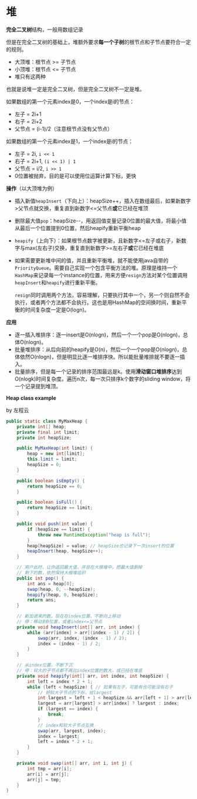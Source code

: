 # 堆

**完全二叉树**结构，一般用数组记录

但是在完全二叉树的基础上，堆额外要求**每一个子树**的根节点和子节点要符合一定的规则。

- 大顶堆：根节点 >= 子节点
- 小顶堆：根节点 <= 子节点
- 堆只有这两种

也就是说堆一定是完全二叉树，但是完全二叉树不一定是堆。



如果数组的第一个元素index是0，一个index是i的节点：

- 左子 = 2i+1
- 右子 = 2i+2
- 父节点 = (i-1)/2（注意根节点没有父节点）

如果数组的第一个元素index是1，一个index是i的节点：

- 左子 = 2i, `i << 1`
- 右子 = 2i+1, `(i << 1) | 1`
- 父节点 = i/2, `i >> 1`
- 0位置被抛弃，目的是可以使用位运算计算下标，更快



**操作**（以大顶堆为例）

- 插入新值`heapInsert`（下向上）：heapSize++，插入在数组最后，如果新数字>父节点就交换，重复直到新数字<=父节点**或**它已经在堆顶

- 删除最大值`pop`：heapSize--，用返回值变量记录0位置的最大值，将最小值从最后一个位置提到0位置，然后heapify重新平衡heap

- `heapify`（上向下）：如果根节点数字被更新，且新数字<=左子或右子，新数字与max(左右子)交换，重复直到新数字>=左右子**或**它已经在堆底

- 如果需要更新堆中间的值，并且重新平衡堆，就不能使用java自带的`PriorityQueue`。需要自己实现一个包含平衡方法的堆。原理是维持一个`HashMap`来记录每一个instance的位置，用来方便`resign`方法对某个位置调用`heapInsert`和`heapify`进行重新平衡。

  `resign`同时调用两个方法，容易理解，只要执行其中一个，另一个则自然不会执行，或者两个方法都不会执行。这也是用HashMap的空间换时间，重新平衡的时间复杂度一定是O(logn)。



**应用**

- 逐一插入堆排序：逐一insert是O(nlogn)，然后一个一个pop是O(nlogn)，总体O(nlogn)。
- 批量堆排序：从后向前的heapify是O(n)，然后一个一个pop是O(nlogn)，总体依然O(nlogn)，但是明显比逐一堆排序快。所以能批量堆排就不要逐一插入。
- 批量排序，但是每一个记录的排序范围最远是k。使用**滑动窗口堆排序**达到O(nlogk)时间复杂度。遍历n次，每一次只排序k个数字的sliding window，将一个记录提到堆顶。



**Heap class example**

by 左程云

```java
public static class MyMaxHeap {
    private int[] heap;
    private final int limit;
    private int heapSize;

    public MyMaxHeap(int limit) {
        heap = new int[limit];
        this.limit = limit;
        heapSize = 0;
    }

    public boolean isEmpty() {
        return heapSize == 0;
    }

    public boolean isFull() {
        return heapSize == limit;
    }

    public void push(int value) {
        if (heapSize == limit) {
            throw new RuntimeException("heap is full");
        }
        heap[heapSize] = value; // heapSize也记录下一次insert的位置
        heapInsert(heap, heapSize++);
    }

    // 用户此时，让你返回最大值，并且在大根堆中，把最大值删掉
    // 剩下的数，依然保持大根堆组织
    public int pop() {
        int ans = heap[0];
        swap(heap, 0, --heapSize);
        heapify(heap, 0, heapSize);
        return ans;
    }

    // 新加进来的数，现在在index位置，不断向上移动
    // 停：移动到0位置，或者index<=父节点
    private void heapInsert(int[] arr, int index) {
        while (arr[index] > arr[(index - 1) / 2]) {
            swap(arr, index, (index - 1) / 2);
            index = (index - 1) / 2;
        }
    }

    // 从index位置，不断下沉
    // 停：较大的子节点都不再比index位置的数大，或已经在堆底
    private void heapify(int[] arr, int index, int heapSize) {
        int left = index * 2 + 1;
        while (left < heapSize) { // 如果有左子，可能有也可能没有右子
            // 把较大子节点的下标，给largest
            int largest = left + 1 < heapSize && arr[left + 1] > arr[left] ? left + 1 : left;
            largest = arr[largest] > arr[index] ? largest : index;
            if (largest == index) {
                break;
            }
            // index和较大子节点互换
            swap(arr, largest, index);
            index = largest;
            left = index * 2 + 1;
        }
    }

    private void swap(int[] arr, int i, int j) {
        int tmp = arr[i];
        arr[i] = arr[j];
        arr[j] = tmp;
    }
}
```

